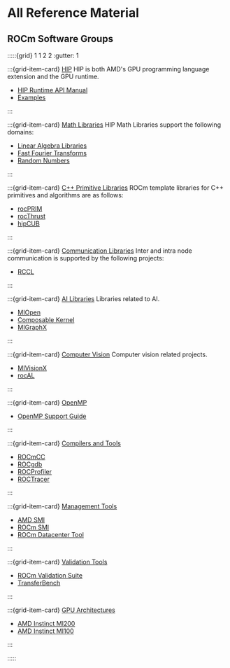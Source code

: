 # All Reference Material

## ROCm Software Groups
:::::{grid} 1 1 2 2
:gutter: 1

:::{grid-item-card} [HIP](./hip)
HIP is both AMD's GPU programming language extension and the GPU runtime.

- [HIP Runtime API Manual](https://rocmdocs.amd.com/projects/hipBLAS/en/rtd/)
- [Examples](https://github.com/amd/rocm-examples/tree/develop/HIP-Basic)

:::

:::{grid-item-card} [Math Libraries](./gpu_libraries/math)
HIP Math Libraries support the following domains:

- [Linear Algebra Libraries](./gpu_libraries/linear_algebra)
- [Fast Fourier Transforms](./gpu_libraries/fft)
- [Random Numbers](./gpu_libraries/rand)

:::

:::{grid-item-card} [C++ Primitive Libraries](./gpu_libraries/c++_primitives)
ROCm template libraries for C++ primitives and algorithms are as follows:

- [rocPRIM](https://rocprim.readthedocs.io/en/latest/)
- [rocThrust](https://rocthrust.readthedocs.io/en/latest/)
- [hipCUB](https://hipcub.readthedocs.io/en/latest/)

:::

:::{grid-item-card} [Communication Libraries](gpu_libraries/communication)
Inter and intra node communication is supported by the following projects:

- [RCCL](https://rocmdocs.amd.com/projects/rccl/en/latest/)

:::

:::{grid-item-card} [AI Libraries](./ai_tools)
Libraries related to AI.

- [MIOpen](https://rocmdocs.amd.com/projects/MIOpen/en/latest/)
- [Composable Kernel](https://rocmdocs.amd.com/projects/composable_kernel/en/latest/)
- [MIGraphX](https://rocmdocs.amd.com/projects/MIGraphX/en/latest/)

:::

:::{grid-item-card} [Computer Vision](./computer_vision)
Computer vision related projects.

- [MIVisionX](https://rocmdocs.amd.com/projects/MIVisionX/en/develop)
- [rocAL](https://rocmdocs.amd.com/projects/rocAL/en/develop)

:::

:::{grid-item-card} [OpenMP](openmp/openmp)

- [OpenMP Support Guide](openmp/openmp)

:::

:::{grid-item-card} [Compilers and Tools](compilers)

- [ROCmCC](https://rocmdocs.amd.com/projects/ROCmCC/en/latest/)
- [ROCgdb](https://rocmdocs.amd.com/projects/ROCgdb/en/latest/)
- [ROCProfiler](https://rocmdocs.amd.com/projects/rocprofiler/en/latest/)
- [ROCTracer](https://rocmdocs.amd.com/projects/roctracer/en/latest/)

:::

:::{grid-item-card} [Management Tools](management_tools)

- [AMD SMI](https://rocmdocs.amd.com/projects/amdsmi/en/latest/)
- [ROCm SMI](https://rocmdocs.amd.com/projects/rocmsmi/en/latest/)
- [ROCm Datacenter Tool](https://rocmdocs.amd.com/projects/rdc/en/latest/)

:::

:::{grid-item-card} [Validation Tools](validation_tools)

- [ROCm Validation Suite](https://rocmdocs.amd.com/projects/RVS/en/latest/)
- [TransferBench](https://rocmdocs.amd.com/projects/TransferBench/en/latest/)

:::

:::{grid-item-card} [GPU Architectures](gpu_arch)

- [AMD Instinct MI200](./gpu_arch/mi250.md)
- [AMD Instinct MI100](./gpu_arch/mi100.md)

:::

:::::
